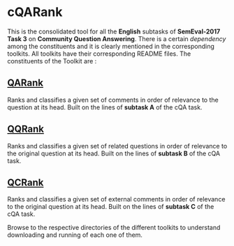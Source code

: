 # cQARank
This is the consolidated tool for all the **English** subtasks of **SemEval-2017 Task 3** on **Community Question Answering**. There is a certain *dependency* among the constituents and it is clearly mentioned in the corresponding toolkits.
All toolkits have their corresponding README files. The constituents of the Toolkit are :
## [QARank](https://github.com/TitasNandi/cQARank/tree/master/QARank)
Ranks and classifies a given set of comments in order of relevance to the question at its head. Built on the lines of **subtask A** of the cQA task.

## [QQRank](https://github.com/TitasNandi/cQARank/tree/master/QQRank)
Ranks and classifies a given set of related questions in order of relevance to the original question at its head. Built on the lines of **subtask B** of the cQA task.

## [QCRank](https://github.com/TitasNandi/cQARank/tree/master/QCRank)
Ranks and classifies a given set of external comments in order of relevance to the original question at its head. Built on the lines of **subtask C** of the cQA task.

Browse to the respective directories of the different toolkits to understand downloading and running of each one of them.
